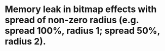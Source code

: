 # Memory leak in bitmap effects with spread of non-zero radius (e.g. spread 100%, radius 1; spread 50%, radius 2).

